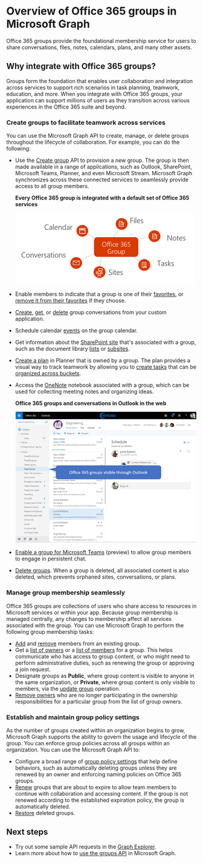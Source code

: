 # Overview of Office 365 groups in Microsoft Graph

Office 365 groups provide the foundational membership service for users to share conversations, files, notes, calendars, plans, and many other assets. 

## Why integrate with Office 365 groups?   

Groups form the foundation that enables user collaboration and integration across services to support rich scenarios in task planning, teamwork, education, and more. When you integrate with Office 365 groups, your application can support millions of users as they transition across various experiences in the Office 365 suite and beyond.  
 
### Create groups to facilitate teamwork across services 
 
You can use the Microsoft Graph API to create, manage, or delete groups throughout the lifecycle of collaboration. For example, you can do the following:  
 
- Use the [Create group](../api/group_post_groups.md) API to provision a new group. The group is then made available in a range of applications, such as Outlook, SharePoint, Microsoft Teams, Planner, and even Microsoft Stream. Microsoft Graph synchronizes across these connected services to seamlessly provide access to all group members.  
 
    **Every Office 365 group is integrated with a default set of Office 365 services**

    ![Diagram showing Office 365 group integration with files, notes, tasks, sites, conversations, and calendar](images/office365-groups-concept-overview-related-services-infographic.png)  

- Enable members to indicate that a group is one of their [favorites](../api/group_addfavorite.md), or [remove it from their favorites](../api/group_removefavorite.md) if they choose. 
- [Create](../api/group_post_conversations.md), [get](../api/group_get_conversation.md), or [delete](../api/group_delete_conversation.md) group conversations from your custom application. 
- Schedule calendar [events](../resources/event.md) on the group calendar. 
- Get information about the [SharePoint site](../resources/site.md) that's associated with a group, such as the document library [lists](../api/list_list.md) or [subsites](../api/site_list_subsites.md). 
- [Create a plan](../api/planner_post_buckets.md) in Planner that is owned by a group. The plan provides a visual way to track teamwork by allowing you to [create tasks](../api/planner_post_tasks.md) that can be [organized across buckets](../api/planner_post_buckets.md). 
- Access the [OneNote](../resources/onenote.md) notebook associated with a group, which can be used for collecting meeting notes and organizing ideas. 
  
    **Office 365 groups and conversations in Outlook in the web**

    ![Screenshot of Outlook on the web with groups listed in the Groups folder](images/office365-groups-concept-overview-groups-in-outlook.png) 

- [Enable a group for Microsoft Teams](../api/team_put_teams.md) (preview) to allow group members to engage in persistent chat.  
- [Delete groups](../api/group_delete.md). When a group is deleted, all associated content is also deleted, which prevents orphaned sites, conversations, or plans. 
 
### Manage group membership seamlessly 
 
Office 365 groups are collections of users who share access to resources in Microsoft services or within your app. Because group membership is managed centrally, any changes to membership affect all services associated with the group. You can use Microsoft Graph to perform the following group membership tasks:
 
- [Add](../api/group_post_members.md) and [remove](../api/group_delete_members.md) members from an existing group. 
- Get a [list of owners](../api/group_list_owners.md) or a [list of members](../api/group_list_members.md) for a group. This helps communicate who has access to group content, or who might need to perform administrative duties, such as renewing the group or approving a join request. 
- Designate groups as **Public**, where group content is visible to anyone in the same organization, or **Private**, where group content is only visible to members, via the [update group](../api/group_update.md) operation. 
- [Remove owners](../api/group_delete_owners.md) who are no longer participating in the ownership responsibilities for a particular group from the list of group owners. 
 
### Establish and maintain group policy settings 
 
As the number of groups created within an organization begins to grow, Microsoft Graph supports the ability to govern the usage and lifecycle of the group. You can enforce group policies across all groups within an organization. You can use the Microsoft Graph API to:

- Configure a broad range of [group policy settings](../resources/groupsetting.md) that help define behaviors, such as automatically deleting groups unless they are renewed by an owner and enforcing naming policies on Office 365 groups. 
- [Renew](../api/group_renew.md) groups that are about to expire to allow team members to continue with collaboration and accessing content. If the group is not renewed according to the established expiration policy, the group is automatically deleted. 
- [Restore](../api/directory_deleteditems_restore.md) deleted groups.
 
## Next steps

- Try out some sample API requests in the [Graph Explorer](https://developer.microsoft.com/en-us/graph/graph-explorer). 
- Learn more about how to [use the groups API](../resources/groups-overview.md) in Microsoft Graph.
